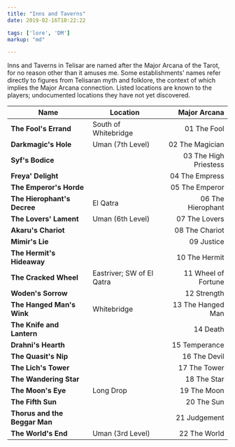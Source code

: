 ```yaml
---
title: "Inns and Taverns"
date: 2019-02-16T10:22:22

tags: ['lore', 'DM']
markup: "md"

---
```


Inns and Taverns in Telisar are named after the Major Arcana of the Tarot, for no reason other than it amuses me. Some establishments' names
refer directly to figures from Telisaran myth and folklore, the context of which implies the Major Arcana connection. Listed locations are 
known to the players; undocumented locations they have not yet discovered.


| Name                               | Location                   | Major Arcana
| ---------------------------------- | -------------------------- | -------------:
| **The Fool's Errand**              | South of Whitebridge       | 01 The Fool
| **Darkmagic's Hole**               | Uman (7th Level)           | 02 The Magician
| **Syf's Bodice**                   |                            | 03 The High Priestess
| **Freya' Delight**                 |                            | 04 The Empress
| **The Emperor's Horde**            |                            | 05 The Emperor
| **The Hierophant's Decree**        | El Qatra                   | 06 The Hierophant
| **The Lovers' Lament**             | Uman (6th Level)           | 07 The Lovers
| **Akaru's Chariot**                |                            | 08 The Chariot
| **Mimir's Lie**                    |                            | 09 Justice
| **The Hermit's Hideaway**          |                            | 10 The Hermit
| **The Cracked Wheel**              | Eastriver; SW of El Qatra  | 11 Wheel of Fortune
| **Woden's Sorrow**                 |                            | 12 Strength
| **The Hanged Man's Wink**          | Whitebridge                | 13 The Hanged Man
| **The Knife and Lantern**          |                            | 14 Death
| **Drahni's Hearth**                |                            | 15 Temperance
| **The Quasit's Nip**               |                            | 16 The Devil
| **The Lich's Tower**               |                            | 17 The Tower
| **The Wandering Star**             |                            | 18 The Star
| **The Moon's Eye**                 | Long Drop                  | 19 The Moon
| **The Fifth Sun**                  |                            | 20 The Sun
| **Thorus and the Beggar Man**      |                            | 21 Judgement
| **The World's End**                | Uman (3rd Level)           | 22 The World
